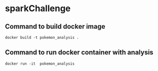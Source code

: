 # sparkChallenge

## Command to build docker image 

```
docker build -t pokemon_analysis .
```

## Command to run docker container with analysis
```
docker run -it  pokemon_analysis 
```
